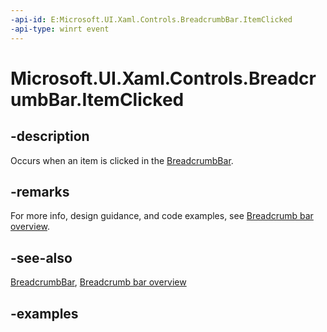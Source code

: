 ```yaml
---
-api-id: E:Microsoft.UI.Xaml.Controls.BreadcrumbBar.ItemClicked
-api-type: winrt event
---
```


# Microsoft.UI.Xaml.Controls.BreadcrumbBar.ItemClicked

<!--
public event Windows.Foundation.TypedEventHandler<Microsoft.UI.Xaml.Controls.BreadcrumbBar,Microsoft.UI.Xaml.Controls.BreadcrumbBarItemClickedEventArgs> ItemClicked;
-->


## -description

Occurs when an item is clicked in the [BreadcrumbBar](breadcrumbbar.md).

## -remarks

For more info, design guidance, and code examples, see [Breadcrumb bar overview](/windows/apps/design/controls/breadcrumbbar).

## -see-also

[BreadcrumbBar](breadcrumbbar.md), [Breadcrumb bar overview](/windows/apps/design/controls/breadcrumbbar)

## -examples


